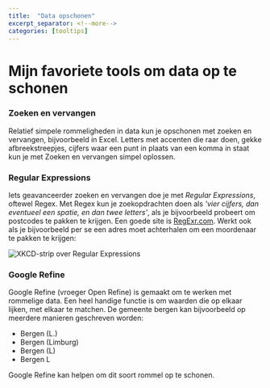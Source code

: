 ```yaml
---
title:  "Data opschonen"
excerpt_separator: <!--more-->
categories: [tooltips]
---
```


# Mijn favoriete tools om data op te schonen
### Zoeken en vervangen
Relatief simpele rommeligheden in data kun je opschonen met zoeken en vervangen, bijvoorbeeld in Excel. Letters met accenten die raar doen, gekke afbreekstreepjes, cijfers waar een punt in plaats van een komma in staat kun je met Zoeken en vervangen simpel oplossen.

### Regular Expressions
Iets geavanceerder zoeken en vervangen doe je met *Regular Expressions*, oftewel Regex. Met Regex kun je zoekopdrachten doen als *'vier cijfers, dan eventueel een spatie, en dan twee letters'*, als je bijvoorbeeld probeert om postcodes te pakken te krijgen. Een goede site is [RegExr.com](https://regexr.com/). Werkt ook als je bijvoorbeeld per se een adres moet achterhalen om een moordenaar te pakken te krijgen:

![XKCD-strip over Regular Expressions](https://imgs.xkcd.com/comics/regular_expressions.png)

### Google Refine
Google Refine (vroeger Open Refine) is gemaakt om te werken met rommelige data. Een heel handige functie is om waarden die op elkaar lijken, met elkaar te matchen.
De gemeente bergen kan bijvoorbeeld op meerdere manieren geschreven worden:
- Bergen (L.)
- Bergen (Limburg)
- Bergen (L)
- Bergen L

Google Refine kan helpen om dit soort rommel op te schonen.